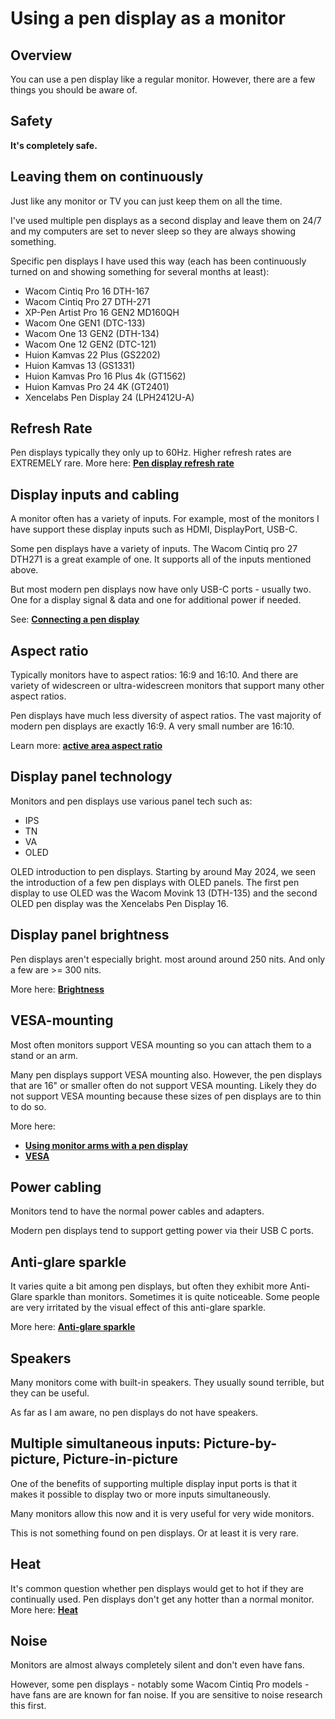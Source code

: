 # Using a pen display as a monitor

## Overview

You can use a pen display like a regular monitor. However, there are a few things you should be aware of.

## Safety

**It's completely safe.**&#x20;

## Leaving them on continuously

Just like any monitor or TV you can just keep them on all the time.

I've used multiple pen displays as a second display and leave them on 24/7 and my computers are set to never sleep so they are always showing something.&#x20;

Specific pen displays I have used this way (each has been continuously turned on and showing something for several months at least):

* Wacom Cintiq Pro 16 DTH-167
* Wacom Cintiq Pro 27 DTH-271
* XP-Pen Artist Pro 16 GEN2 MD160QH
* Wacom One GEN1 (DTC-133)
* Wacom One 13 GEN2 (DTH-134)
* Wacom One 12 GEN2 (DTC-121)
* Huion Kamvas 22 Plus (GS2202)
* Huion Kamvas 13 (GS1331)
* Huion Kamvas Pro 16 Plus 4k (GT1562)
* Huion Kamvas Pro 24 4K (GT2401)
* Xencelabs Pen Display 24 (LPH2412U-A)

## Refresh Rate

Pen displays typically they only up to 60Hz. Higher refresh rates are EXTREMELY rare. More here: [**Pen display refresh rate**](../pen-displays/pen-display-refresh-rate.md)&#x20;

## Display inputs and cabling

A monitor often has a variety of inputs. For example, most of the monitors I have support these display inputs such as HDMI, DisplayPort, USB-C.

Some pen displays have a variety of inputs. The Wacom Cintiq pro 27 DTH271 is a great example of one. It supports all of the inputs mentioned above.

But most modern pen displays now have only USB-C ports - usually two. One for a display signal & data and one for additional power if needed.

See: [**Connecting a pen display**](../connections-and-cabling/connecting-a-pen-display.md)&#x20;

## Aspect ratio

Typically monitors have to aspect ratios: 16:9 and 16:10. And there are variety of widescreen or ultra-widescreen monitors that support many other aspect ratios.

Pen displays have much less diversity of aspect ratios. The vast majority of modern pen displays are exactly 16:9. A very small number are 16:10.

Learn more: [**active area aspect ratio**](../../core-features/active-area-aspect-ratio.md)&#x20;

## Display panel technology

Monitors and pen displays use various panel tech such as:

* IPS
* TN
* VA
* OLED

OLED introduction to pen displays. Starting by around May 2024, we seen the introduction of a few pen displays with OLED panels. The first pen display to use OLED was the Wacom Movink 13 (DTH-135) and the second OLED pen display was the Xencelabs Pen Display 16.&#x20;

## Display panel brightness

Pen displays aren't especially bright. most around around 250 nits. And only a few are >= 300 nits.

More here: [**Brightness**](../pen-displays/brightness.md)

## VESA-mounting

Most often monitors support VESA mounting so you can attach them to a stand or an arm.

Many pen displays support VESA mounting also. However, the pen displays that are 16" or smaller often do not support VESA mounting. Likely they do not support VESA mounting because these sizes of pen displays are to thin to do so.

More here:

* [**Using monitor arms with a pen display**](../../accessories/using-monitor-arms-with-a-pen-display.md)&#x20;
* [**VESA**](../../technology/vesa.md)

## Power cabling

Monitors tend to have the normal power cables and adapters.

Modern pen displays tend to support getting power via their USB C ports. &#x20;

## Anti-glare sparkle

It varies quite a bit among pen displays, but often they exhibit more Anti-Glare sparkle than monitors. Sometimes it is quite noticeable. Some people are very irritated by the visual effect of this anti-glare sparkle.

More here: [**Anti-glare sparkle**](../pen-displays/anti-glare-sparkle.md)

## Speakers

Many monitors come with built-in speakers. They usually sound terrible, but they can be useful.

As far as I am aware, no pen displays do not have speakers.

## Multiple simultaneous inputs: Picture-by-picture, Picture-in-picture

One of the benefits of supporting multiple display input ports is that it makes it possible to display two or more inputs simultaneously.

Many monitors allow this now and it is very useful for very wide monitors.

This is not something found on pen displays. Or at least it is very rare.

## Heat

It's common question whether pen displays would get to hot if they are continually used. Pen displays don't get any hotter than a normal monitor. More here: [**Heat**](../ergonomics/heat.md)

## Noise

Monitors are almost always completely silent and don't even have fans.

However, some pen displays - notably some Wacom Cintiq Pro models - have fans are are known for fan noise. If you are sensitive to noise research this first.&#x20;



